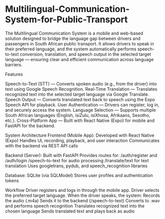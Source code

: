 # Multilingual-Communication-System-for-Public-Transport
The Multilingual Communication System is a mobile and web-based solution designed to bridge the language gap between drivers and passengers in South African public transport.
It allows drivers to speak in their preferred language, and the system automatically performs speech-to-text conversion, translation, and speech output in the selected target language — ensuring clear and efficient communication across language barriers.

Features

Speech-to-Text (STT) — Converts spoken audio (e.g., from the driver) into text using Google Speech Recognition.
Real-Time Translation — Translates recognized text into the selected target language via Google Translate.
Speech Output — Converts translated text back to speech using the Expo Speech API for playback.
User Authentication — Drivers can register, log in, and securely access the system.
Language Selection — Supports multiple South African languages (English, isiZulu, isiXhosa, Afrikaans, Sesotho, etc.).
Cross-Platform App — Built with React Native (Expo) for mobile and FastAPI for the backend.

System Architecture
Frontend (Mobile App):
Developed with React Native (Expo)
Handles UI, recording, playback, and user interaction
Communicates with the backend via REST API calls

Backend (Server):
Built with FastAPI
Provides routes for:
/auth/register and /auth/login
/speech-to-text for audio processing
/translate/text for text translation
Uses googletrans, pydub, and speech_recognition libraries

Database:
SQLite (via SQLModel)
Stores user profiles and authentication tokens

Workflow
Driver registers and logs in through the mobile app.
Driver selects the preferred target language.
When the driver speaks, the system:
Records the audio (.m4a)
Sends it to the backend (/speech-to-text)
Converts to .wav and performs speech recognition
Translates recognized text into the chosen language
Sends translated text and plays back as audio
